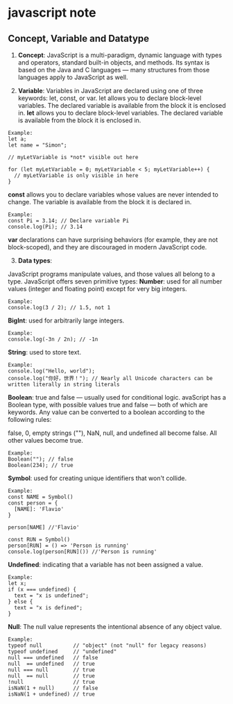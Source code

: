 # javascript note

## Concept, Variable and Datatype

1. **Concept**:
JavaScript is a multi-paradigm, dynamic language with types and operators, standard built-in objects, and methods. Its syntax is based on the Java and C languages — many structures from those languages apply to JavaScript as well.

2. **Variable**:
Variables in JavaScript are declared using one of three keywords: let, const, or var.
let allows you to declare block-level variables. The declared variable is available from the block it is enclosed in.
**let** allows you to declare block-level variables. The declared variable is available from the block it is enclosed in.
```
Example:
let a;
let name = "Simon";

// myLetVariable is *not* visible out here

for (let myLetVariable = 0; myLetVariable < 5; myLetVariable++) {
  // myLetVariable is only visible in here
}
```
**const** allows you to declare variables whose values are never intended to change. The variable is available from the block it is declared in.
```
Example:
const Pi = 3.14; // Declare variable Pi
console.log(Pi); // 3.14
```
**var** declarations can have surprising behaviors (for example, they are not block-scoped), and they are discouraged in modern JavaScript code.

3. **Data types**:

JavaScript programs manipulate values, and those values all belong to a type. JavaScript offers seven primitive types:
**Number**: used for all number values (integer and floating point) except for very big integers.
```
Example:
console.log(3 / 2); // 1.5, not 1
```
**BigInt**: used for arbitrarily large integers.
```
Example:
console.log(-3n / 2n); // -1n
```
**String**: used to store text.
```
Example:
console.log("Hello, world");
console.log("你好，世界！"); // Nearly all Unicode characters can be written literally in string literals
```
**Boolean**: true and false — usually used for conditional logic.
avaScript has a Boolean type, with possible values true and false — both of which are keywords. Any value can be converted to a boolean according to the following rules:

false, 0, empty strings (""), NaN, null, and undefined all become false.
All other values become true.
```
Example:
Boolean(""); // false
Boolean(234); // true
```
**Symbol**: used for creating unique identifiers that won't collide.
```
Example:
const NAME = Symbol()
const person = {
  [NAME]: 'Flavio'
}

person[NAME] //'Flavio'

const RUN = Symbol()
person[RUN] = () => 'Person is running'
console.log(person[RUN]()) //'Person is running'
```
**Undefined**: indicating that a variable has not been assigned a value.
```
Example:
let x;
if (x === undefined) {
  text = "x is undefined";
} else {
  text = "x is defined";
}
```
**Null**: The null value represents the intentional absence of any object value.
```
Example:
typeof null          // "object" (not "null" for legacy reasons)
typeof undefined     // "undefined"
null === undefined   // false
null  == undefined   // true
null === null        // true
null  == null        // true
!null                // true
isNaN(1 + null)      // false
isNaN(1 + undefined) // true
```

